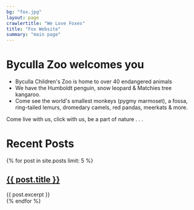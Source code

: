 ```yaml
---
bg: "fox.jpg"
layout: page
crawlertitle: "We Love Foxes"
title: "Fox Website"
summary: "main page"
---
```


# Byculla Zoo welcomes you

- Byculla Children's Zoo is home to over 40 endangered animals
- We have the Humboldt penguin, snow leopard & Matchies tree kangaroo.
- Come see the world's smallest monkeys (pygmy marmoset), a fossa, ring-tailed lemurs, dromedary camels, red pandas, meerkats & more.

Come live with us, click with us, be a part of nature  . . .

# Recent Posts

{% for post in site.posts limit: 5 %}
  <article class="index-page">
    <h2><a href="{{ post.url | relative_url }}">{{ post.title }}</a></h2>
    {{ post.excerpt }}
  </article>
{% endfor %}
